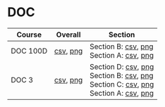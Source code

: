 # DOC

| Course | Overall | Section |
| ------ | ------- | ------- |
| DOC 100D | [csv](https://github.com/UCSD-Historical-Enrollment-Data/2024Spring/blob/main/overall/DOC%20100D.csv), [png](https://raw.githubusercontent.com/UCSD-Historical-Enrollment-Data/2024Spring/main/plot_overall/DOC%20100D.png) | Section B: [csv](https://github.com/UCSD-Historical-Enrollment-Data/2024Spring/blob/main/section/DOC%20100D_B.csv), [png](https://raw.githubusercontent.com/UCSD-Historical-Enrollment-Data/2024Spring/main/plot_section/DOC%20100D_B.png)<br>Section A: [csv](https://github.com/UCSD-Historical-Enrollment-Data/2024Spring/blob/main/section/DOC%20100D_A.csv), [png](https://raw.githubusercontent.com/UCSD-Historical-Enrollment-Data/2024Spring/main/plot_section/DOC%20100D_A.png) |
| DOC 3 | [csv](https://github.com/UCSD-Historical-Enrollment-Data/2024Spring/blob/main/overall/DOC%203.csv), [png](https://raw.githubusercontent.com/UCSD-Historical-Enrollment-Data/2024Spring/main/plot_overall/DOC%203.png) | Section D: [csv](https://github.com/UCSD-Historical-Enrollment-Data/2024Spring/blob/main/section/DOC%203_D.csv), [png](https://raw.githubusercontent.com/UCSD-Historical-Enrollment-Data/2024Spring/main/plot_section/DOC%203_D.png)<br>Section B: [csv](https://github.com/UCSD-Historical-Enrollment-Data/2024Spring/blob/main/section/DOC%203_B.csv), [png](https://raw.githubusercontent.com/UCSD-Historical-Enrollment-Data/2024Spring/main/plot_section/DOC%203_B.png)<br>Section C: [csv](https://github.com/UCSD-Historical-Enrollment-Data/2024Spring/blob/main/section/DOC%203_C.csv), [png](https://raw.githubusercontent.com/UCSD-Historical-Enrollment-Data/2024Spring/main/plot_section/DOC%203_C.png)<br>Section A: [csv](https://github.com/UCSD-Historical-Enrollment-Data/2024Spring/blob/main/section/DOC%203_A.csv), [png](https://raw.githubusercontent.com/UCSD-Historical-Enrollment-Data/2024Spring/main/plot_section/DOC%203_A.png) |
